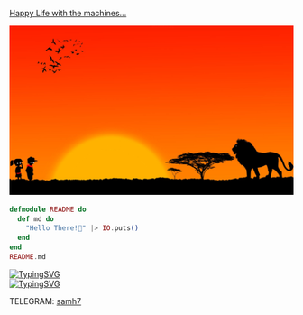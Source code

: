 [Happy Life with the machines...]()

![](theVeldt.png)
<!-- <img src='theVeldt.png'> -->

```elixir
defmodule README do
  def md do
    "Hello There!👋" |> IO.puts()
  end
end
README.md
```
     
[![TypingSVG](https://readme-typing-svg.demolab.com?font=Fira+Code&size=30&pause=1000&color=2AA889&repeat=false&random=false&width=435&lines=Hello+There!%F0%9F%91%8B)](https://git.io/typing-svg)
<br>
      [![TypingSVG](https://readme-typing-svg.demolab.com?font=Fira+Code&size=30&pause=1000&color=2AA889&repeat=false&random=false&width=435&lines=%3Aok++++++++++)](https://git.io/typing-svg)    

TELEGRAM: [samh7](https://t.me/s99837338837360)
